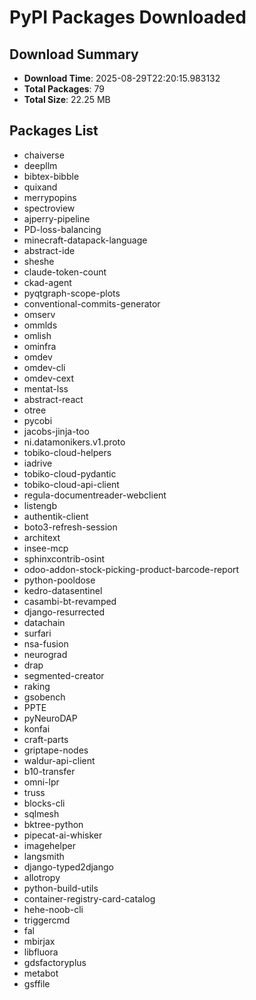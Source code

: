# PyPI Packages Downloaded

## Download Summary
- **Download Time**: 2025-08-29T22:20:15.983132
- **Total Packages**: 79
- **Total Size**: 22.25 MB

## Packages List
- chaiverse
- deepllm
- bibtex-bibble
- quixand
- merrypopins
- spectroview
- ajperry-pipeline
- PD-loss-balancing
- minecraft-datapack-language
- abstract-ide
- sheshe
- claude-token-count
- ckad-agent
- pyqtgraph-scope-plots
- conventional-commits-generator
- omserv
- ommlds
- omlish
- ominfra
- omdev
- omdev-cli
- omdev-cext
- mentat-lss
- abstract-react
- otree
- pycobi
- jacobs-jinja-too
- ni.datamonikers.v1.proto
- tobiko-cloud-helpers
- iadrive
- tobiko-cloud-pydantic
- tobiko-cloud-api-client
- regula-documentreader-webclient
- listengb
- authentik-client
- boto3-refresh-session
- architext
- insee-mcp
- sphinxcontrib-osint
- odoo-addon-stock-picking-product-barcode-report
- python-pooldose
- kedro-datasentinel
- casambi-bt-revamped
- django-resurrected
- datachain
- surfari
- nsa-fusion
- neurograd
- drap
- segmented-creator
- raking
- gsobench
- PPTE
- pyNeuroDAP
- konfai
- craft-parts
- griptape-nodes
- waldur-api-client
- b10-transfer
- omni-lpr
- truss
- blocks-cli
- sqlmesh
- bktree-python
- pipecat-ai-whisker
- imagehelper
- langsmith
- django-typed2django
- allotropy
- python-build-utils
- container-registry-card-catalog
- hehe-noob-cli
- triggercmd
- fal
- mbirjax
- libfluora
- gdsfactoryplus
- metabot
- gsffile
